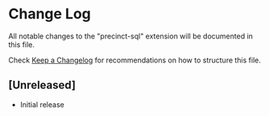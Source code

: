 # Change Log

All notable changes to the "precinct-sql" extension will be documented in this file.

Check [Keep a Changelog](http://keepachangelog.com/) for recommendations on how to structure this file.

## [Unreleased]

- Initial release